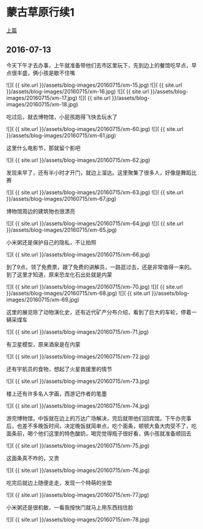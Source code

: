 蒙古草原行续1
========================

[上篇](/2016/07/12/蒙古草原1.html)

2016-07-13
------------------------

今天下午才去办事，上午就准备带他们去市区里玩下，先到边上的餐馆吃早点，早点很丰盛，俩小孩是歇不住嘴

![]( {{ site.url }}/assets/blog-images/20160715/xm-15.jpg)
![]( {{ site.url }}/assets/blog-images/20160715/xm-16.jpg)
![]( {{ site.url }}/assets/blog-images/20160715/xm-17.jpg)
![]( {{ site.url }}/assets/blog-images/20160715/xm-18.jpg)

吃过后，就去博物馆，小屁孩跑得飞快去玩水了

![]( {{ site.url }}/assets/blog-images/20160715/xm-60.jpg)
![]( {{ site.url }}/assets/blog-images/20160715/xm-61.jpg)

这里什么电影节，那就留个影吧

![]( {{ site.url }}/assets/blog-images/20160715/xm-62.jpg)

发现来早了，还有半小时才开门，就边上溜达。这里聚集了很多人，好像是舞蹈比赛

![]( {{ site.url }}/assets/blog-images/20160715/xm-63.jpg)
![]( {{ site.url }}/assets/blog-images/20160715/xm-67.jpg)

博物馆周边的建筑物也很漂亮

![]( {{ site.url }}/assets/blog-images/20160715/xm-64.jpg)
![]( {{ site.url }}/assets/blog-images/20160715/xm-65.jpg)

小米粥还是保护自己的隐私，不让拍照

![]( {{ site.url }}/assets/blog-images/20160715/xm-66.jpg)

到了9点，领了免费票，跟了免费的讲解员，一路逛过去，还是非常值得一来的。到了这里才知道，原来恐龙化石出处就是内蒙

![]( {{ site.url }}/assets/blog-images/20160715/xm-70.jpg)
![]( {{ site.url }}/assets/blog-images/20160715/xm-68.jpg)
![]( {{ site.url }}/assets/blog-images/20160715/xm-69.jpg)

这里的展览除了动物演化史，还有近代矿产分布介绍，看到了巨大的车轮，停着一辆采煤车

![]( {{ site.url }}/assets/blog-images/20160715/xm-71.jpg)

有卫星模型，原来酒泉是在内蒙

![]( {{ site.url }}/assets/blog-images/20160715/xm-72.jpg)

还有宇航员的食物，想起了火星救援里的情节

![]( {{ site.url }}/assets/blog-images/20160715/xm-73.jpg)

楼上还有许多名人字画，西游记作者的笔墨

![]( {{ site.url }}/assets/blog-images/20160715/xm-74.jpg)

游完博物馆，中饭就在边上的万达广场解决，完后就带他们回宾馆。下午办完事后，也差不多晚饭时间，决定晚饭就简单点，吃个面条，顿顿大鱼大肉受不了，吃面条前，喝个他们这里的特色酸奶，喝完觉得瓶子很好看，俩小孩就准备顺回去

![]( {{ site.url }}/assets/blog-images/20160715/xm-75.jpg)

这面条真不咋的，又贵

![]( {{ site.url }}/assets/blog-images/20160715/xm-76.jpg)

吃完后就边上随便走走，发现一个特萌的坐垫

![]( {{ site.url }}/assets/blog-images/20160715/xm-77.jpg)

小米粥还是很机敏，一看我按快门就马上用东西挡住脸

![]( {{ site.url }}/assets/blog-images/20160715/xm-78.jpg)